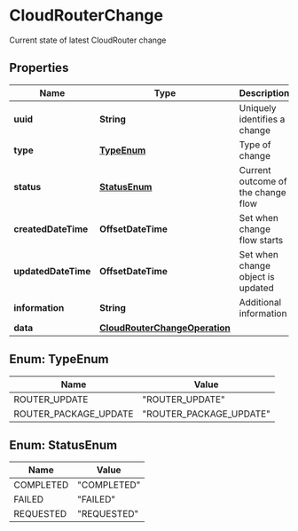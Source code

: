 

# CloudRouterChange

Current state of latest CloudRouter change

## Properties

| Name | Type | Description | Notes |
|------------ | ------------- | ------------- | -------------|
|**uuid** | **String** | Uniquely identifies a change |  [optional] |
|**type** | [**TypeEnum**](#TypeEnum) | Type of change |  |
|**status** | [**StatusEnum**](#StatusEnum) | Current outcome of the change flow |  [optional] |
|**createdDateTime** | **OffsetDateTime** | Set when change flow starts |  [optional] |
|**updatedDateTime** | **OffsetDateTime** | Set when change object is updated |  |
|**information** | **String** | Additional information |  [optional] |
|**data** | [**CloudRouterChangeOperation**](CloudRouterChangeOperation.md) |  |  [optional] |



## Enum: TypeEnum

| Name | Value |
|---- | -----|
| ROUTER_UPDATE | &quot;ROUTER_UPDATE&quot; |
| ROUTER_PACKAGE_UPDATE | &quot;ROUTER_PACKAGE_UPDATE&quot; |



## Enum: StatusEnum

| Name | Value |
|---- | -----|
| COMPLETED | &quot;COMPLETED&quot; |
| FAILED | &quot;FAILED&quot; |
| REQUESTED | &quot;REQUESTED&quot; |



